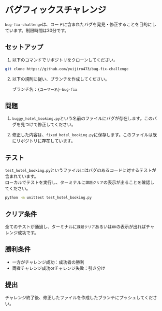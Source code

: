 # バグフィックスチャレンジ

`bug-fix-challenge`は、コードに含まれたバグを発見・修正することを目的にしています。制限時間は30分です。

## セットアップ

1. 以下のコマンドでリポジトリをクローンしてください。

```bash
git clone https://github.com/yuijiro473/bug-fix-challenge
```

2. 以下の規則に従い、ブランチを作成してください。

   ブランチ名：`{ユーザー名}-bug-fix`

## 問題

1. `buggy_hotel_booking.py`という名前のファイルにバグが存在します。このバグを見つけて修正してください。

2. 修正した内容は、`fixed_hotel_booking.py`に保存します。このファイルは既にリポジトリに存在しています。

## テスト

`test_hotel_booking.py`というファイルにはバグのあるコードに対するテストが含まれています。<br>
ローカルでテストを実行し、ターミナルに`課題クリア`の表示が出ることを確認してください。

```bash
python -m unittest test_hotel_booking.py
```

## クリア条件

全てのテストが通過し、ターミナルに`課題クリア`あるいは`OK`の表示が出ればチャレンジ成功です。

## 勝利条件

- 一方がチャレンジ成功：成功者の勝利
- 両者チャレンジ成功orチャレンジ失敗：引き分け

## 提出

チャレンジ終了後、修正したファイルを作成したブランチにプッシュしてください。
